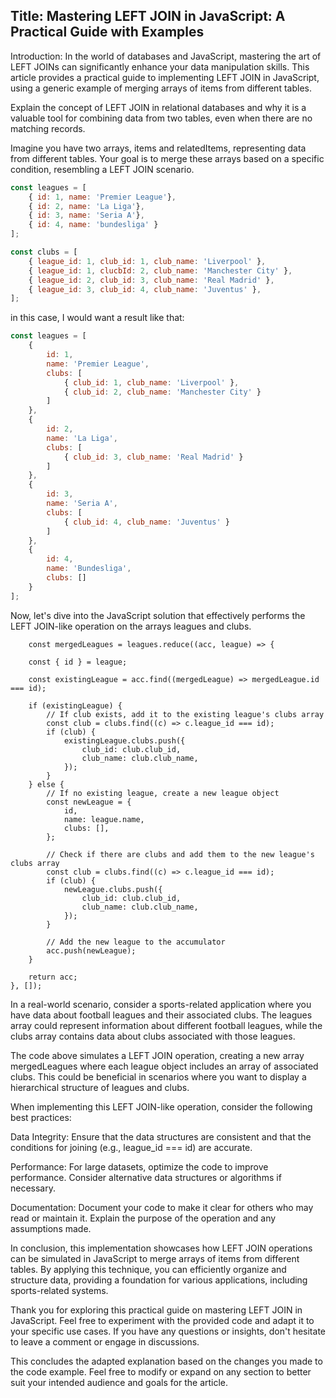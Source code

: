 <h2>Title: Mastering LEFT JOIN in JavaScript: A Practical Guide with Examples</h2>
Introduction:
In the world of databases and JavaScript, mastering the art of LEFT JOINs can significantly enhance your data manipulation skills. This article provides a practical guide to implementing LEFT JOIN in JavaScript, using a generic example of merging arrays of items from different tables.

Explain the concept of LEFT JOIN in relational databases and why it is a valuable tool for combining data from two tables, even when there are no matching records.

Imagine you have two arrays, items and relatedItems, representing data from different tables. Your goal is to merge these arrays based on a specific condition, resembling a LEFT JOIN scenario.
```js
const leagues = [
    { id: 1, name: 'Premier League'},
    { id: 2, name: 'La Liga'},
    { id: 3, name: 'Seria A'},
    { id: 4, name: 'bundesliga' }
];

const clubs = [
    { league_id: 1, club_id: 1, club_name: 'Liverpool' },
    { league_id: 1, clucbId: 2, club_name: 'Manchester City' },
    { league_id: 2, club_id: 3, club_name: 'Real Madrid' },
    { league_id: 3, club_id: 4, club_name: 'Juventus' },
];
```
in this case, I would want a result like that:
```js
const leagues = [
    {
        id: 1,
        name: 'Premier League',
        clubs: [
            { club_id: 1, club_name: 'Liverpool' },
            { club_id: 2, club_name: 'Manchester City' }
        ]
    },
    {
        id: 2,
        name: 'La Liga',
        clubs: [
            { club_id: 3, club_name: 'Real Madrid' }
        ]
    },
    {
        id: 3,
        name: 'Seria A',
        clubs: [
            { club_id: 4, club_name: 'Juventus' }
        ]
    },
    {
        id: 4,
        name: 'Bundesliga',
        clubs: []
    }
];

```

Now, let's dive into the JavaScript solution that effectively performs the LEFT JOIN-like operation on the arrays leagues and clubs.

```
    const mergedLeagues = leagues.reduce((acc, league) => {

    const { id } = league;

    const existingLeague = acc.find((mergedLeague) => mergedLeague.id === id);

    if (existingLeague) {
        // If club exists, add it to the existing league's clubs array
        const club = clubs.find((c) => c.league_id === id);
        if (club) {
            existingLeague.clubs.push({
                club_id: club.club_id,
                club_name: club.club_name,
            });
        }
    } else {
        // If no existing league, create a new league object
        const newLeague = {
            id,
            name: league.name,
            clubs: [],
        };

        // Check if there are clubs and add them to the new league's clubs array
        const club = clubs.find((c) => c.league_id === id);
        if (club) {
            newLeague.clubs.push({
                club_id: club.club_id,
                club_name: club.club_name,
            });
        }

        // Add the new league to the accumulator
        acc.push(newLeague);
    }

    return acc;
}, []);
```

In a real-world scenario, consider a sports-related application where you have data about football leagues and their associated clubs. The leagues array could represent information about different football leagues, while the clubs array contains data about clubs associated with those leagues.

The code above simulates a LEFT JOIN operation, creating a new array mergedLeagues where each league object includes an array of associated clubs. This could be beneficial in scenarios where you want to display a hierarchical structure of leagues and clubs.

When implementing this LEFT JOIN-like operation, consider the following best practices:

Data Integrity: Ensure that the data structures are consistent and that the conditions for joining (e.g., league_id === id) are accurate.

Performance: For large datasets, optimize the code to improve performance. Consider alternative data structures or algorithms if necessary.

Documentation: Document your code to make it clear for others who may read or maintain it. Explain the purpose of the operation and any assumptions made.

In conclusion, this implementation showcases how LEFT JOIN operations can be simulated in JavaScript to merge arrays of items from different tables. By applying this technique, you can efficiently organize and structure data, providing a foundation for various applications, including sports-related systems.

Thank you for exploring this practical guide on mastering LEFT JOIN in JavaScript. Feel free to experiment with the provided code and adapt it to your specific use cases. If you have any questions or insights, don't hesitate to leave a comment or engage in discussions.

This concludes the adapted explanation based on the changes you made to the code example. Feel free to modify or expand on any section to better suit your intended audience and goals for the article.
